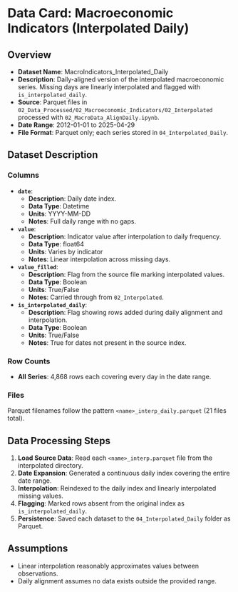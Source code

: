 # Data Card: Macroeconomic Indicators (Interpolated Daily)

## Overview

- **Dataset Name**: MacroIndicators_Interpolated_Daily
- **Description**: Daily-aligned version of the interpolated macroeconomic series. Missing days are linearly interpolated and flagged with `is_interpolated_daily`.
- **Source**: Parquet files in `02_Data_Processed/02_Macroeconomic_Indicators/02_Interpolated` processed with `02_MacroData_AlignDaily.ipynb`.
- **Date Range**: 2012-01-01 to 2025-04-29
- **File Format**: Parquet only; each series stored in `04_Interpolated_Daily`.

## Dataset Description

### Columns

- **`date`**:
  - **Description**: Daily date index.
  - **Data Type**: Datetime
  - **Units**: YYYY-MM-DD
  - **Notes**: Full daily range with no gaps.
- **`value`**:
  - **Description**: Indicator value after interpolation to daily frequency.
  - **Data Type**: float64
  - **Units**: Varies by indicator
  - **Notes**: Linear interpolation across missing days.
- **`value_filled`**:
  - **Description**: Flag from the source file marking interpolated values.
  - **Data Type**: Boolean
  - **Units**: True/False
  - **Notes**: Carried through from `02_Interpolated`.
- **`is_interpolated_daily`**:
  - **Description**: Flag showing rows added during daily alignment and interpolation.
  - **Data Type**: Boolean
  - **Units**: True/False
  - **Notes**: True for dates not present in the source index.

### Row Counts

- **All Series**: 4,868 rows each covering every day in the date range.

### Files

Parquet filenames follow the pattern `<name>_interp_daily.parquet` (21 files total).

## Data Processing Steps

1. **Load Source Data**: Read each `<name>_interp.parquet` file from the interpolated directory.
2. **Date Expansion**: Generated a continuous daily index covering the entire date range.
3. **Interpolation**: Reindexed to the daily index and linearly interpolated missing values.
4. **Flagging**: Marked rows absent from the original index as `is_interpolated_daily`.
5. **Persistence**: Saved each dataset to the `04_Interpolated_Daily` folder as Parquet.

## Assumptions

- Linear interpolation reasonably approximates values between observations.
- Daily alignment assumes no data exists outside the provided range.
